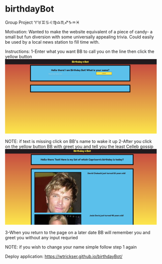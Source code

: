 # birthdayBot
Group Project
♈♉♊♋♌♍♎♏♐♑♒♓

Motivation:
  Wanted to make the website equivalent of a piece of candy- a small but fun diversion with some universally appealing trivia. Could easily be used by a local news station to fill time with.

Instructions:
  1-Enter what you want BB to call you on the line then click the yellow button
<img src = Screenshot1.png width=500>
 
 
 NOTE:
    if text is missing click on BB's name to wake it up
  2-After you click on the yellow button BB with greet you and tell you the least Celleb gossip
<img src = Screenshot2.png width=500>


  3-When you return to the page on a later date BB will remember you and greet you without any input requried
  
  NOTE:
    if you wish to change your name simple follow step 1 again

Deploy application:
https://wtrickser.github.io/birthdayBot/
